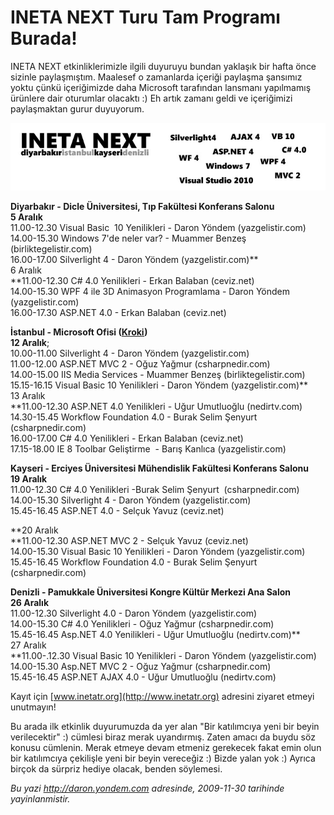 # INETA NEXT Turu Tam Programı Burada!
INETA NEXT etkinliklerimizle ilgili duyuruyu bundan yaklaşık bir hafta
önce sizinle paylaşmıştım. Maalesef o zamanlarda içeriği paylaşma
şansımız yoktu çünkü içeriğimizde daha Microsoft tarafından lansmanı
yapılmamış ürünlere dair oturumlar olacaktı :) Eh artık zamanı geldi ve
içeriğimizi paylaşmaktan gurur duyuyorum.

![](media/INETA_NEXT_Turu_Tam_Programi_Burada/29112009_1.jpg)

<span style="font-weight: bold">Diyarbakır - Dicle Üniversitesi, Tıp
Fakültesi Konferans Salonu\
5 Aralık\
</span>11.00-12.30 Visual Basic<span style="mso-spacerun: yes"> 
</span>10 Yenilikleri - Daron Yöndem (yazgelistir.com)\
14.00-15.30 Windows 7'de neler var? - Muammer Benzeş
(birliktegelistir.com)\
16.00-17.00 Silverlight 4 - Daron Yöndem (yazgelistir.com)**\
6 Aralık\
**11.00-12.30 C\# 4.0 Yenilikleri - Erkan Balaban (ceviz.net)\
14.00-15.30 WPF 4 ile 3D Animasyon Programlama - Daron Yöndem<span
style="mso-spacerun: yes">  </span>(yazgelistir.com)\
16.00-17.30 ASP.NET 4.0 - Erkan Balaban (ceviz.net)

<span style="font-weight: bold">İstanbul - Microsoft Ofisi
([Kroki](http://tinyurl.com/msistoffice))\
12 Aralık</span>;\
10.00-11.00 Silverlight 4 - Daron Yöndem (yazgelistir.com)\
11.00-12.00 ASP.NET MVC 2 - Oğuz Yağmur (csharpnedir.com)\
14.00-15.00 IIS Media Services - Muammer Benzeş (birliktegelistir.com)\
15.15-16.15 Visual Basic 10 Yenilikleri - Daron Yöndem
(yazgelistir.com)**\
13 Aralık\
**11.00-12.30 ASP.NET 4.0 Yenilikleri - Uğur Umutluoğlu (nedirtv.com)\
14.30-15.45 Workflow Foundation 4.0 - Burak Selim Şenyurt
(csharpnedir.com)\
16.00-17.00 C\# 4.0 Yenilikleri - Erkan Balaban (ceviz.net)\
17.15-18.00 IE 8 Toolbar Geliştirme<span style="mso-spacerun: yes"> 
</span>- Barış Kanlıca (yazgelistir.com)

<span style="font-weight: bold">Kayseri - Erciyes Üniversitesi
Mühendislik Fakültesi Konferans Salonu\
19 Aralık\
</span>11.00-12.30 C\# 4.0 Yenilikleri -Burak Selim Şenyurt<span
style="mso-spacerun: yes">  </span>(csharpnedir.com)\
14.00-15.30 Silverlight 4 - Daron Yöndem (yazgelistir.com)\
15.45-16.45 ASP.NET 4.0 - Selçuk Yavuz (ceviz.net)

**20 Aralık\
**11.00-12.30 ASP.NET MVC 2 - Selçuk Yavuz (ceviz.net)\
14.00-15.30 Visual Basic 10 Yenilikleri - Daron Yöndem
(yazgelistir.com)\
15.45-16.45 Workflow Foundation 4.0 - Burak Selim Şenyurt
(csharpnedir.com) 

<span style="font-weight: bold">Denizli - Pamukkale Üniversitesi Kongre
Kültür Merkezi Ana Salon\
26 Aralık\
</span>11.00-12.30 Silverlight 4.0 - Daron Yöndem (yazgelistir.com)\
14.00-15.30 C\# 4.0 Yenilikleri - Oğuz Yağmur (csharpnedir.com)\
15.45-16.45 Asp.NET 4.0 Yenilikleri - Uğur Umutluoğlu (nedirtv.com)**\
27 Aralık\
**11.00-.12.30 Visual Basic 10 Yenilikleri - Daron Yöndem
(yazgelistir.com)\
14.00-15.30 Asp.NET MVC 2 - Oğuz Yağmur (csharpnedir.com)\
15.45-16.45 ASP.NET AJAX 4.0 - Uğur Umutluoğlu (nedirtv.com)

Kayıt için [www.inetatr.org](http://www.inetatr.org) adresini ziyaret
etmeyi unutmayın!

Bu arada ilk etkinlik duyurumuzda da yer alan "Bir katılımcıya yeni bir
beyin verilecektir" :) cümlesi biraz merak uyandırmış. Zaten amacı da
buydu söz konusu cümlenin. Merak etmeye devam etmeniz gerekecek fakat
emin olun bir katılımcıya çekilişle yeni bir beyin vereceğiz :) Bizde
yalan yok :) Ayrıca birçok da sürpriz hediye olacak, benden söylemesi.



*Bu yazi http://daron.yondem.com adresinde, 2009-11-30 tarihinde yayinlanmistir.*

